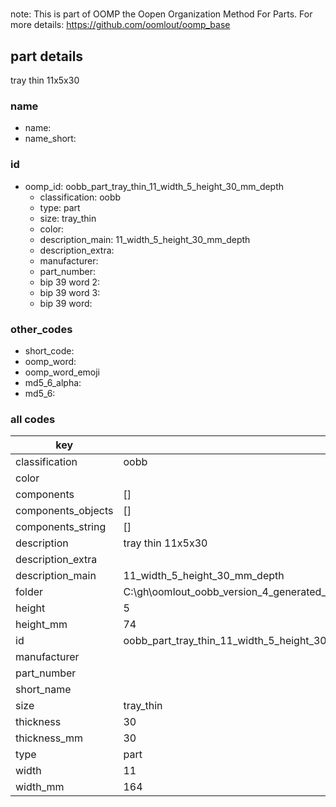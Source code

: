 #   

note: This is part of OOMP the Oopen Organization Method For Parts. For more details: https://github.com/oomlout/oomp_base

##  part details



tray thin 11x5x30

### name
* name: 
* name_short: 
### id
* oomp_id: oobb_part_tray_thin_11_width_5_height_30_mm_depth
  * classification: oobb
  * type: part
  * size: tray_thin
  * color: 
  * description_main: 11_width_5_height_30_mm_depth
  * description_extra: 
  * manufacturer: 
  * part_number: 
  * bip 39 word 2: 
  * bip 39 word 3: 
  * bip 39 word: 

### other_codes
* short_code: 
* oomp_word: 
* oomp_word_emoji 
* md5_6_alpha: 
* md5_6: 









### all codes 
| key | value |  
| --- | --- |  
| classification | oobb |  
| color |  |  
| components | [] |  
| components_objects | [] |  
| components_string | [] |  
| description | tray thin 11x5x30 |  
| description_extra |  |  
| description_main | 11_width_5_height_30_mm_depth |  
| folder | C:\gh\oomlout_oobb_version_4_generated_parts\things\oobb_part_tray_thin_11_width_5_height_30_mm_depth |  
| height | 5 |  
| height_mm | 74 |  
| id | oobb_part_tray_thin_11_width_5_height_30_mm_depth |  
| manufacturer |  |  
| part_number |  |  
| short_name |  |  
| size | tray_thin |  
| thickness | 30 |  
| thickness_mm | 30 |  
| type | part |  
| width | 11 |  
| width_mm | 164 |  
